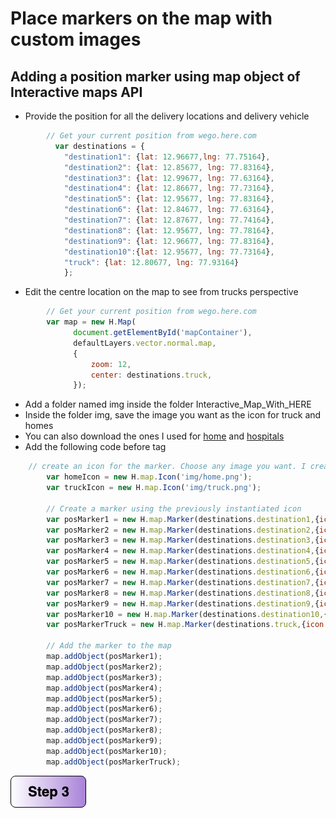 # Place markers on the map with custom images


## Adding a position marker using map object of Interactive maps API
- Provide the position for all the delivery locations and delivery vehicle

```javascript
        // Get your current position from wego.here.com
          var destinations = { 
            "destination1": {lat: 12.96677,lng: 77.75164}, 
            "destination2": {lat: 12.85677, lng: 77.83164},
            "destination3": {lat: 12.99677, lng: 77.63164},
            "destination4": {lat: 12.86677, lng: 77.73164},
            "destination5": {lat: 12.95677, lng: 77.83164},
            "destination6": {lat: 12.84677, lng: 77.63164},
            "destination7": {lat: 12.87677, lng: 77.74164},
            "destination8": {lat: 12.95677, lng: 77.78164},
            "destination9": {lat: 12.96677, lng: 77.83164},
            "destination10":{lat: 12.95677, lng: 77.73164},
            "truck": {lat: 12.80677, lng: 77.93164}
            }; 
```

- Edit the centre location on the map to see from trucks perspective

```javascript
        // Get your current position from wego.here.com
        var map = new H.Map(
              document.getElementById('mapContainer'),
              defaultLayers.vector.normal.map,
              {
                  zoom: 12,
                  center: destinations.truck,
              });
```

- Add a folder named img inside the folder Interactive_Map_With_HERE
- Inside the folder img, save the image you want as the icon for truck and homes
- You can also download the ones I used for [home](img/home.png) and [hospitals](img/truck.png)
- Add the following code before </script> tag

```javascript
    // create an icon for the marker. Choose any image you want. I created mine using draw.io     
        var homeIcon = new H.map.Icon('img/home.png'); 
        var truckIcon = new H.map.Icon('img/truck.png'); 
                  
        // Create a marker using the previously instantiated icon
        var posMarker1 = new H.map.Marker(destinations.destination1,{icon:homeIcon});
        var posMarker2 = new H.map.Marker(destinations.destination2,{icon:homeIcon});
        var posMarker3 = new H.map.Marker(destinations.destination3,{icon:homeIcon});
        var posMarker4 = new H.map.Marker(destinations.destination4,{icon:homeIcon});
        var posMarker5 = new H.map.Marker(destinations.destination5,{icon:homeIcon});
        var posMarker6 = new H.map.Marker(destinations.destination6,{icon:homeIcon});
        var posMarker7 = new H.map.Marker(destinations.destination7,{icon:homeIcon});
        var posMarker8 = new H.map.Marker(destinations.destination8,{icon:homeIcon});
        var posMarker9 = new H.map.Marker(destinations.destination9,{icon:homeIcon});
        var posMarker10 = new H.map.Marker(destinations.destination10,{icon:homeIcon});
        var posMarkerTruck = new H.map.Marker(destinations.truck,{icon:truckIcon});

        // Add the marker to the map 
        map.addObject(posMarker1);
        map.addObject(posMarker2);
        map.addObject(posMarker3);
        map.addObject(posMarker4);
        map.addObject(posMarker5);
        map.addObject(posMarker6);
        map.addObject(posMarker7);
        map.addObject(posMarker8);
        map.addObject(posMarker9);
        map.addObject(posMarker10);
        map.addObject(posMarkerTruck);
```

[![Foo](/img/s3.png)](/Step3.md) 

